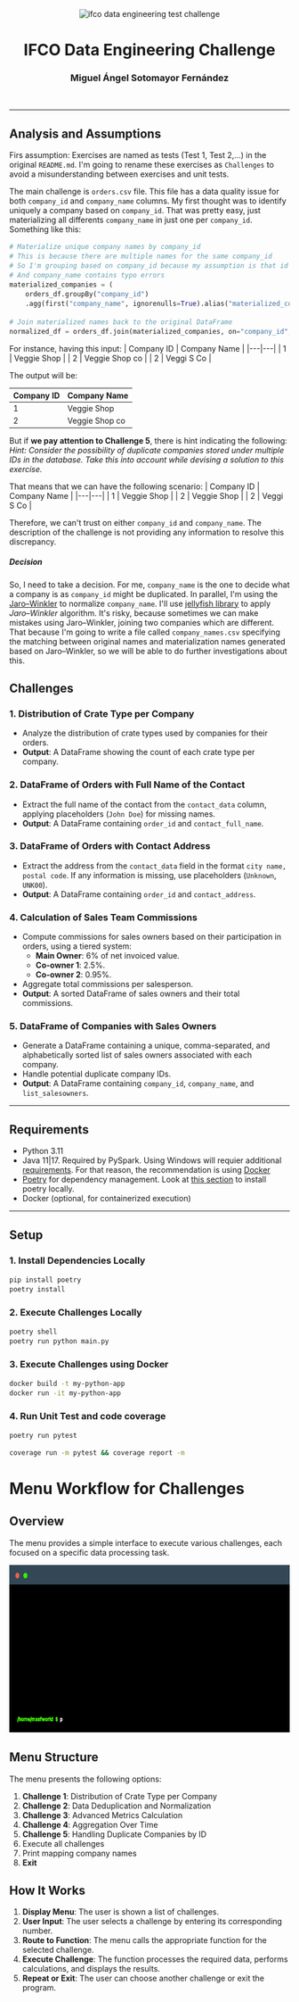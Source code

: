 <br />
<br />

<p align="center">
  <img src=".images/video-call.png" alt="ifco data engineering test challenge" width="80" height="80">
</p>


<h1 align="center">
  <b>
    IFCO Data Engineering Challenge
  </b>
</h1>

<h3 align="center">
  <b>
    Miguel Ángel Sotomayor Fernández
  </b>
</h3>

<br />

---

## **Analysis and Assumptions**

Firs assumption: Exercises are named as tests (Test 1, Test 2,...) in the original `README.md`. I'm going to rename these exercises as `Challenges` to avoid a misunderstanding between exercises and unit tests.

The main challenge is `orders.csv` file. This file has a data quality issue for both `company_id` and `company_name` columns.
My first thought was to identify uniquely a company based on `company_id`. That was pretty easy, just materializing all differents `company_name` in just one per `company_id`. Something like this:

```python
# Materialize unique company names by company_id
# This is because there are multiple names for the same company_id
# So I'm grouping based on company_id because my assumption is that id is correct
# And company_name contains typo errors
materialized_companies = (
    orders_df.groupBy("company_id")
    .agg(first("company_name", ignorenulls=True).alias("materialized_company_name"))

# Join materialized names back to the original DataFrame
normalized_df = orders_df.join(materialized_companies, on="company_id", how="inner")
```

For instance, having this input:
| Company ID | Company Name  |
|---|---|
| 1  | Veggie Shop  |
| 2  | Veggie Shop co  |
| 2  | Veggi S Co  |

The output will be:

| Company ID | Company Name  |
|---|---|
| 1  | Veggie Shop  |
| 2  | Veggie Shop co  |


But if **we pay attention to Challenge 5**, there is hint indicating the following:
*Hint: Consider the possibility of duplicate companies stored under multiple IDs in the database. Take this into account while devising a solution to this exercise.*

That means that we can have the following scenario:
| Company ID | Company Name  |
|---|---|
| 1  | Veggie Shop  |
| 2  | Veggie Shop  |
| 2  | Veggi S Co  |

Therefore, we can't trust on either `company_id` and `company_name`. The description of the challenge is not providing any information to resolve this discrepancy.

##### Decision
So, I need to take a decision. For me, `company_name` is the one to decide what a company is as `company_id` might be duplicated. In parallel, I'm using the [Jaro–Winkler](https://en.wikipedia.org/wiki/Jaro%E2%80%93Winkler_distance) to normalize `company_name`. I'll use [jellyfish library](https://pypi.org/project/jellyfish/) to apply *Jaro–Winkler* algorithm.
It's risky, because sometimes we can make mistakes using Jaro–Winkler, joining two companies which are different. That because I'm going to write a file called `company_names.csv` specifying the matching between original names and materialization names generated based on Jaro–Winkler, so we will be able to do further investigations about this.


## **Challenges**

### 1. **Distribution of Crate Type per Company**
   - Analyze the distribution of crate types used by companies for their orders.
   - **Output**: A DataFrame showing the count of each crate type per company.

### 2. **DataFrame of Orders with Full Name of the Contact**
   - Extract the full name of the contact from the `contact_data` column, applying placeholders (`John Doe`) for missing names.
   - **Output**: A DataFrame containing `order_id` and `contact_full_name`.

### 3. **DataFrame of Orders with Contact Address**
   - Extract the address from the `contact_data` field in the format `city name, postal code`. If any information is missing, use placeholders (`Unknown`, `UNK00`).
   - **Output**: A DataFrame containing `order_id` and `contact_address`.

### 4. **Calculation of Sales Team Commissions**
   - Compute commissions for sales owners based on their participation in orders, using a tiered system:
     - **Main Owner**: 6% of net invoiced value.
     - **Co-owner 1**: 2.5%.
     - **Co-owner 2**: 0.95%.
   - Aggregate total commissions per salesperson.
   - **Output**: A sorted DataFrame of sales owners and their total commissions.

### 5. **DataFrame of Companies with Sales Owners**
   - Generate a DataFrame containing a unique, comma-separated, and alphabetically sorted list of sales owners associated with each company.
   - Handle potential duplicate company IDs.
   - **Output**: A DataFrame containing `company_id`, `company_name`, and `list_salesowners`.

---

## **Requirements**

- Python 3.11
- Java 11|17. Required by PySpark. Using Windows will requier additional [requirements](https://medium.com/codex/pyspark-setup-on-windows-and-run-your-first-pyspark-program-7ce7c2833338). For that reason, the recommendation is using [Docker](#3-execute-challenges-using-docker)
- [Poetry](https://python-poetry.org/) for dependency management. Look at [this section](#1-install-dependencies-locally) to install poetry locally.
- Docker (optional, for containerized execution)

---

## **Setup**

### **1. Install Dependencies Locally**
```bash
pip install poetry
poetry install
```

### **2. Execute Challenges Locally**
```bash
poetry shell
poetry run python main.py
```

### **3. Execute Challenges using Docker**
```bash
docker build -t my-python-app 
docker run -it my-python-app
```

### **4. Run Unit Test and code coverage**
```bash
poetry run pytest
```

```bash
coverage run -m pytest && coverage report -m
```

# Menu Workflow for Challenges

## Overview
The menu provides a simple interface to execute various challenges, each focused on a specific data processing task.

<p align="center">
  <img src=".images/terminal.gif" alt="Execution Example" width="700" height="300">
</p>

## Menu Structure
The menu presents the following options:
1. **Challenge 1**: Distribution of Crate Type per Company
2. **Challenge 2**: Data Deduplication and Normalization
3. **Challenge 3**: Advanced Metrics Calculation
4. **Challenge 4**: Aggregation Over Time
5. **Challenge 5**: Handling Duplicate Companies by ID
6. Execute all challenges
7. Print mapping company names
0. **Exit**

## How It Works
1. **Display Menu**: The user is shown a list of challenges.
2. **User Input**: The user selects a challenge by entering its corresponding number.
3. **Route to Function**: The menu calls the appropriate function for the selected challenge.
4. **Execute Challenge**: The function processes the required data, performs calculations, and displays the results.
5. **Repeat or Exit**: The user can choose another challenge or exit the program.
